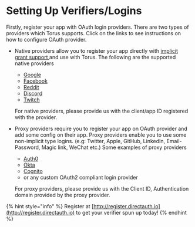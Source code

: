 # Setting Up Verifiers/Logins

Firstly, register your app with OAuth login providers. There are two types of providers which Torus supports. Click on the links to see instructions on how to configure OAuth provider. 

* Native providers allow you to register your app directly with [implicit grant support ](https://oauth.net/2/grant-types/implicit/)and use with Torus. The following are the supported native providers

  * [Google](https://support.google.com/googleapi/answer/6158849)
  * [Facebook](https://developers.facebook.com/docs/apps)
  * [Reddit](https://github.com/reddit-archive/reddit/wiki/oauth2)
  * [Discord](https://discord.com/developers/docs/topics/oauth2)
  * [Twitch](https://dev.twitch.tv/docs/authentication/#registration)

  For native providers, please provide us with the client/app ID registered with the provider.

* Proxy providers require you to register your app on OAuth provider and add some config on their app. Proxy providers enable you to use some non-implicit type logins. \(e.g: Twitter, Apple, GitHub, LinkedIn, Email-Password, Magic link, WeChat etc.\)  Some examples of proxy providers

  * [Auth0](https://auth0.com/docs/connections)
  * [Okta](https://developer.okta.com/docs/concepts/social-login/)
  * [Cognito](https://aws.amazon.com/cognito/getting-started/)
  * or any custom OAuth2 compliant login provider

  For proxy providers, please provide us with the Client ID, Authentication domain provided by the proxy provider.

{% hint style="info" %}
Register at [http://register.directauth.io](http://register.directauth.io) to get your verifier spun up today!
{% endhint %}

